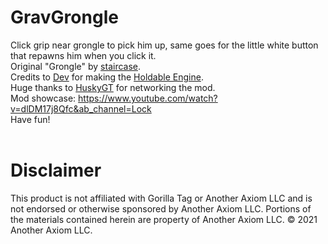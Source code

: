 # GravGrongle
Click grip near grongle to pick him up, same goes for the little white button that repawns him when you click it. <br>
Original "Grongle" by [staircase](https://www.youtube.com/channel/UCiKLNO0uNmn9hB_-Ec3h6_Q). <br>
Credits to [Dev](https://github.com/developer9998) for making the [Holdable Engine](https://github.com/developer9998/DevHoldableEngine). <br>
Huge thanks to [HuskyGT](https://github.com/HuskyGT) for networking the mod. <br>
Mod showcase: https://www.youtube.com/watch?v=dlDM17j8Qfc&ab_channel=Lock <br>
Have fun! <br>
<br>

# Disclaimer
This product is not affiliated with Gorilla Tag or Another Axiom LLC and is not endorsed or otherwise sponsored by Another Axiom LLC. Portions of the materials contained herein are property of Another Axiom LLC. © 2021 Another Axiom LLC.
